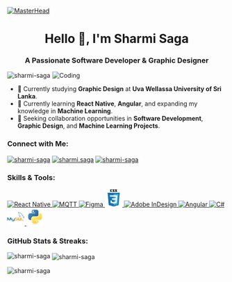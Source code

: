 [![MasterHead](https://user-images.githubusercontent.com/95478989/198955082-6e78ebb5-e1e4-49f9-8d32-6e5af3984dcd.gif)](https://AyshaShafan.io)
<h1 align="center">Hello 👋, I'm Sharmi Saga</h1>
<h3 align="center">A Passionate Software Developer & Graphic Designer</h3>

<img src="https://user-images.githubusercontent.com/59734313/157189039-c09b3e38-9f42-42c0-ab54-14f1574190a7.gif" align="right" alt="Coding" width="400">

<p align="left">
  <img src="https://komarev.com/ghpvc/?username=ayshashafan&label=Profile%20views&color=0e75b6&style=flat" alt="sharmi-saga" />
</p>

- 🔭 Currently studying **Graphic Design** at **Uva Wellassa University of Sri Lanka**.
- 🌱 Currently learning **React Native**, **Angular**, and expanding my knowledge in **Machine Learning**.
- 🤝 Seeking collaboration opportunities in **Software Development**, **Graphic Design**, and **Machine Learning Projects**.
  

<h3 align="left">Connect with Me:</h3>
<p align="left">
  <a href="https://linkedin.com/in/sharmi-saga" target="blank"><img align="center" src="https://raw.githubusercontent.com/rahuldkjain/github-profile-readme-generator/master/src/images/icons/Social/linked-in-alt.svg" alt="sharmi-saga" height="30" width="40" /></a>
  <a href="https://fb.com/sharmi.saga" target="blank"><img align="center" src="https://raw.githubusercontent.com/rahuldkjain/github-profile-readme-generator/master/src/images/icons/Social/facebook.svg" alt="sharmi.saga" height="30" width="40" /></a>
  <a href="https://www.instagram.com/beulah03/?next=%2F" target="blank"><img align="center" src="https://upload.wikimedia.org/wikipedia/commons/thumb/e/e7/Instagram_logo_2016.svg/1200px-Instagram_logo_2016.svg.png" alt="sharmi-saga" height="30" width="40" /></a>
</p>

<h3 align="left">Skills & Tools:</h3>
<p align="left">
  <a href="https://reactnative.dev" target="_blank" rel="noreferrer">
    <img src="https://upload.wikimedia.org/wikipedia/commons/a/a7/React-icon.svg" alt="React Native" width="40" height="40" />
  </a>
  <a href="https://mqtt.org/" target="_blank" rel="noreferrer">
    <img src="https://upload.wikimedia.org/wikipedia/commons/9/96/MQTT_icon.svg" alt="MQTT" width="40" height="40" />
  </a>
  <a href="https://www.figma.com/" target="_blank" rel="noreferrer">
    <img src="https://www.vectorlogo.zone/logos/figma/figma-icon.svg" alt="Figma" width="40" height="40" />
  </a>
  <a href="https://www.w3schools.com/css/" target="_blank" rel="noreferrer">
    <img src="https://raw.githubusercontent.com/devicons/devicon/master/icons/css3/css3-original-wordmark.svg" alt="CSS3" width="40" height="40" />
  </a>
  <a href="https://www.adobe.com/in/products/indesign.html" target="_blank" rel="noreferrer">
    <img src="https://upload.wikimedia.org/wikipedia/commons/a/a4/Adobe_InDesign_CC_icon.svg" alt="Adobe InDesign" width="40" height="40" />
  </a>
  <a href="https://angular.io/" target="_blank" rel="noreferrer">
    <img src="https://upload.wikimedia.org/wikipedia/commons/c/cf/Angular_full_color_logo.svg" alt="Angular" width="40" height="40" />
  </a>
  <a href="https://learn.microsoft.com/en-us/dotnet/csharp/" target="_blank" rel="noreferrer">
    <img src="https://upload.wikimedia.org/wikipedia/commons/6/64/C_Sharp_logo.svg" alt="C#" width="40" height="40" />
  </a>
  <a href="https://www.mysql.com/" target="_blank" rel="noreferrer">
    <img src="https://raw.githubusercontent.com/devicons/devicon/master/icons/mysql/mysql-original-wordmark.svg" alt="MySQL" width="40" height="40" />
  </a>
  <a href="https://www.python.org" target="_blank" rel="noreferrer">
    <img src="https://raw.githubusercontent.com/devicons/devicon/master/icons/python/python-original.svg" alt="Python" width="40" height="40" />
  </a>
</p>




<h3 align="left">GitHub Stats & Streaks:</h3>
<p><img align="left" src="https://github-readme-stats.vercel.app/api/top-langs?username=sharmi-saga&show_icons=true&locale=en&layout=compact" alt="sharmi-saga" /></p>

<p>&nbsp;<img align="center" src="https://github-readme-stats.vercel.app/api?username=sharmi-saga&show_icons=true&locale=en" alt="sharmi-saga" /></p>

<p><img align="center" src="https://github-readme-streak-stats.herokuapp.com/?user=sharmi-saga&" alt="sharmi-saga" /></p>
